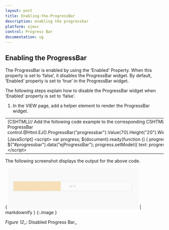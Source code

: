 ```yaml
---
layout: post
title: Enabling-the-ProgressBar
description: enabling the progressbar
platform: ejmvc
control: Progress Bar
documentation: ug
---
```


## Enabling the ProgressBar

The ProgressBar is enabled by using the ‘Enabled’ Property. When this property is set to ‘false’, it disables the ProgressBar widget. By default, ‘Enabled’ property is set to ‘true’ in the ProgressBar widget.

The following steps explain how to disable the ProgressBar widget when ‘Enabled’ property is set to ‘false’.

1. In the VIEW page, add a helper element to render the ProgressBar widget.





<table>
<tr>
<td>
[CSHTML]// Add the following code example to the corresponding CSHTML page to disable the ProgressBar control.@Html.EJ().ProgressBar("progressbar").Value(70).Height("20").Width("500").Enabled(false)</td></tr>
<tr>
<td>
[JavaScript]   &lt;script&gt;            var progress;            $(document).ready(function () {                progress = $("#progressbar").data("ejProgressBar");                progress.setModel({ text: progress.getValue() + " %"});            });    &lt;/script&gt;</td></tr>
</table>




The following screenshot displays the output for the above code.

{ ![C:/Users/Gopal Lakshmanan/Desktop/dialog concept and features/pro disable.PNG](Enabling-the-ProgressBar_images/Enabling-the-ProgressBar_img1.png) | markdownify }
{:.image }




_Figure_ _12__: Disabled Progress Bar_

